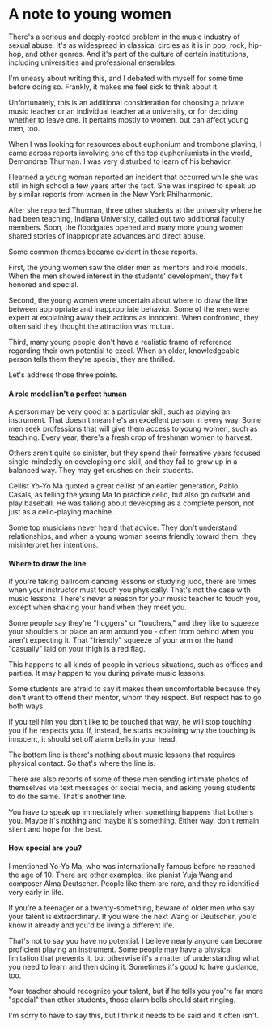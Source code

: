 # A note to young women 

There's a serious and deeply-rooted problem in the music industry of sexual abuse. It's as widespread in classical circles as it is in pop, rock, hip-hop, and other genres. And it's part of the culture of certain institutions, including universities and professional ensembles. 

I'm uneasy about writing this, and I debated with myself for some time before doing so. Frankly, it makes me feel sick to think about it. 

Unfortunately, this is an additional consideration for choosing a private music teacher or an individual teacher at a university, or for deciding whether to leave one. It pertains mostly to women, but can affect young men, too.

When I was looking for resources about euphonium and trombone playing, I came across reports involving one of the top euphoniumists in the world, Demondrae Thurman. I was very disturbed to learn of his behavior. 

I learned a young woman reported an incident that occurred while she was still in high school a few years after the fact. She was inspired to speak up by similar reports from women in the New York Philharmonic. 

After she reported Thurman, three other students at the university where he had been teaching, Indiana University, called out two additional faculty members. Soon, the floodgates opened and many more young women shared stories of inappropriate advances and direct abuse. 

Some common themes became evident in these reports. 

First, the young women saw the older men as mentors and role models. When the men showed interest in the students' development, they felt honored and special. 

Second, the young women were uncertain about where to draw the line between appropriate and inappropriate behavior. Some of the men were expert at explaining away their actions as innocent. When confronted, they often said they thought the attraction was mutual. 

Third, many young people don't have a realistic frame of reference regarding their own potential to excel. When an older, knowledgeable person tells them they're special, they are thrilled.

Let's address those three points.

#### A role model isn't a perfect human

A person may be very good at a particular skill, such as playing an instrument. That doesn't mean he's an excellent person in every way. Some men seek professions that will give them access to young women, such as teaching. Every year, there's a fresh crop of freshman women to harvest.

Others aren't quite so sinister, but they spend their formative years focused single-mindedly on developing one skill, and they fail to grow up in a balanced way. They may get crushes on their students. 

Cellist Yo-Yo Ma quoted a great cellist of an earlier generation, Pablo Casals, as telling the young Ma to practice cello, but also go outside and play baseball. He was talking about developing as a complete person, not just as a cello-playing machine. 

Some top musicians never heard that advice. They don't understand relationships, and when a young woman seems friendly toward them, they misinterpret her intentions. 

#### Where to draw the line 

If you're taking ballroom dancing lessons or studying judo, there are times when your instructor must touch you physically. That's not the case with music lessons. There's never a reason for your music teacher to touch you, except when shaking your hand when they meet you. 

Some people say they're "huggers" or "touchers," and they like to squeeze your shoulders or place an arm around you - often from behind when you aren't expecting it. That "friendly" squeeze of your arm or the hand "casually" laid on your thigh is a red flag. 

This happens to all kinds of people in various situations, such as offices and parties. It may happen to you during private music lessons. 

Some students are afraid to say it makes them uncomfortable because they don't want to offend their mentor, whom they respect. But respect has to go both ways. 

If you tell him you don't like to be touched that way, he will stop touching you if he respects you. If, instead, he starts explaining why the touching is innocent, it should set off alarm bells in your head. 

The bottom line is there's nothing about music lessons that requires physical contact. So that's where the line is.

There are also reports of some of these men sending intimate photos of themselves via text messages or social media, and asking young students to do the same. That's another line. 

You have to speak up immediately when something happens that bothers you. Maybe it's nothing and maybe it's something. Either way, don't remain silent and hope for the best.

#### How special are you? 

I mentioned Yo-Yo Ma, who was internationally famous before he reached the age of 10. There are other examples, like pianist Yuja Wang and composer Alma Deutscher. People like them are rare, and they're identified very early in life. 

If you're a teenager or a twenty-something, beware of older men who say your talent is extraordinary. If you were the next Wang or Deutscher, you'd know it already and you'd be living a different life. 

That's not to say you have no potential. I believe nearly anyone can become proficient playing an instrument. Some people may have a physical limitation that prevents it, but otherwise it's a matter of understanding what you need to learn and then doing it. Sometimes it's good to have guidance, too. 

Your teacher should recognize your talent, but if he tells you you're far more "special" than other students, those alarm bells should start ringing. 

I'm sorry to have to say this, but I think it needs to be said and it often isn't. 